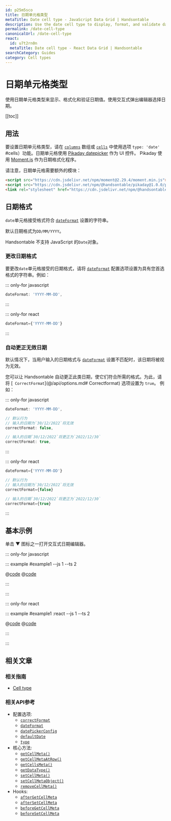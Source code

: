 ```yaml
---
id: p25m5sco
title: 日期单元格类型
metaTitle: Date cell type - JavaScript Data Grid | Handsontable
description: Use the date cell type to display, format, and validate date values. Pick a date using an interactive pop-up editor.
permalink: /date-cell-type
canonicalUrl: /date-cell-type
react:
  id: u7t2rn0n
  metaTitle: Date cell type - React Data Grid | Handsontable
searchCategory: Guides
category: Cell types
---
```


# 日期单元格类型

使用日期单元格类型来显示、格式化和验证日期值。使用交互式弹出编辑器选择日期。

[[toc]]

## 用法

要设置日期单元格类型，请在 [`columns`](@/api/options.md#columns) 数组或 [`cells`](@/api/options.md) 中使用选项 `type: 'date'` #cells）功能。日期单元格使用 [Pikaday datepicker](https://github.com/dbushell/Pikaday) 作为 UI 控件。 Pikaday 使用 [Moment.js](https://github.com/moment/moment) 作为日期格式化程序。

请注意，日期单元格需要额外的模块：

```html
<script src="https://cdn.jsdelivr.net/npm/moment@2.29.4/moment.min.js"></script>
<script src="https://cdn.jsdelivr.net/npm/@handsontable/pikaday@1.0.0/pikaday.min.js"></script>
<link rel="stylesheet" href="https://cdn.jsdelivr.net/npm/@handsontable/pikaday@1.0.0/css/pikaday.min.css">
```

## 日期格式

`date`单元格接受格式符合 [`dateFormat`](@/api/options.md#dateformat) 设置的字符串。

默认日期格式为`DD/MM/YYYY`。

Handsontable 不支持 JavaScript 的`Date`对象。

### 更改日期格式

要更改`date`单元格接受的日期格式，请将 [`dateFormat`](@/api/options.md#dateformat) 配置选项设置为具有您首选格式的字符串。例如：

::: only-for javascript

```js
dateFormat: 'YYYY-MM-DD',
```

:::

::: only-for react

```jsx
dateFormat={'YYYY-MM-DD'}
```

:::

### 自动更正无效日期

默认情况下，当用户输入的日期格式与 [`dateFormat`](@/api/options.md#dateformat) 设置不匹配时，该日期将被视为无效。

您可以让 Handsontable 自动更正此类日期，使它们符合所需的格式。为此，请将 [` CorrectFormat`](@/api/options.md# Correctformat) 选项设置为 `true`。
例如：

::: only-for javascript

```js
dateFormat: 'YYYY-MM-DD',

// 默认行为
// 输入的日期为`30/12/2022`将无效
correctFormat: false,

// 输入的日期`30/12/2022`将更正为`2022/12/30`
correctFormat: true,
```

:::

::: only-for react

```jsx
dateFormat={'YYYY-MM-DD'}

// 默认行为
// 输入的日期为`30/12/2022`将无效
correctFormat={false}

// 输入的日期`30/12/2022`将更正为`2022/12/30`
correctFormat={true}
```

:::

## 基本示例

单击 ▼ 图标之一打开交互式日期编辑器。

::: only-for javascript

::: example #example1 --js 1 --ts 2

@[code](@/content/guides/cell-types/date-cell-type/javascript/example1.js)
@[code](@/content/guides/cell-types/date-cell-type/javascript/example1.ts)

:::

:::

::: only-for react

::: example #example1 :react --js 1 --ts 2

@[code](@/content/guides/cell-types/date-cell-type/react/example1.jsx)
@[code](@/content/guides/cell-types/date-cell-type/react/example1.tsx)

:::

:::

## 相关文章

### 相关指南

<div class="boxes-list gray">

- [Cell type](@/guides/cell-types/cell-type/cell-type.md)

</div>

### 相关API参考

- 配置选项:
  - [`correctFormat`](@/api/options.md#correctformat)
  - [`dateFormat`](@/api/options.md#dateformat)
  - [`datePickerConfig`](@/api/options.md#datepickerconfig)
  - [`defaultDate`](@/api/options.md#defaultdate)
  - [`type`](@/api/options.md#type)
- 核心方法:
  - [`getCellMeta()`](@/api/core.md#getcellmeta)
  - [`getCellMetaAtRow()`](@/api/core.md#getcellmetaatrow)
  - [`getCellsMeta()`](@/api/core.md#getcellsmeta)
  - [`getDataType()`](@/api/core.md#getdatatype)
  - [`setCellMeta()`](@/api/core.md#setcellmeta)
  - [`setCellMetaObject()`](@/api/core.md#setcellmetaobject)
  - [`removeCellMeta()`](@/api/core.md#removecellmeta)
- Hooks:
    - [`afterGetCellMeta`](@/api/hooks.md#aftergetcellmeta)
    - [`afterSetCellMeta`](@/api/hooks.md#aftersetcellmeta)
    - [`beforeGetCellMeta`](@/api/hooks.md#beforegetcellmeta)
    - [`beforeSetCellMeta`](@/api/hooks.md#beforesetcellmeta)
